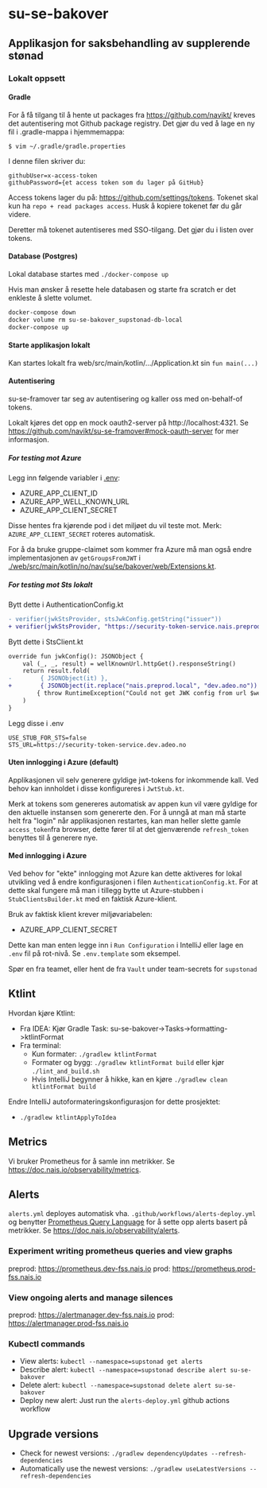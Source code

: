 # su-se-bakover

## Applikasjon for saksbehandling av supplerende stønad

### Lokalt oppsett
#### Gradle
For å få tilgang til å hente ut packages fra https://github.com/navikt/ kreves det autentisering mot Github package registry.
Det gjør du ved å lage en ny fil i .gradle-mappa i hjemmemappa:

`$ vim ~/.gradle/gradle.properties`

I denne filen skriver du:
```
githubUser=x-access-token
githubPassword={et access token som du lager på GitHub}
```
Access tokens lager du på: https://github.com/settings/tokens. Tokenet skal kun ha  `repo + read packages access`.
Husk å kopiere tokenet før du går videre.

Deretter må tokenet autentiseres med SSO-tilgang. Det gjør du i listen over tokens.

#### Database (Postgres)
Lokal database startes med `./docker-compose up`

Hvis man ønsker å resette hele databasen og starte fra scratch er det enkleste å slette volumet.

```sh
docker-compose down
docker volume rm su-se-bakover_supstonad-db-local
docker-compose up
```

#### Starte applikasjon lokalt
Kan startes lokalt fra web/src/main/kotlin/.../Application.kt sin `fun main(...)`

#### Autentisering
su-se-framover tar seg av autentisering og kaller oss med on-behalf-of tokens.

Lokalt kjøres det opp en mock oauth2-server på http://localhost:4321.
Se https://github.com/navikt/su-se-framover#mock-oauth-server for mer informasjon.

##### For testing mot Azure
Legg inn følgende variabler i [.env]():
- AZURE_APP_CLIENT_ID
- AZURE_APP_WELL_KNOWN_URL
- AZURE_APP_CLIENT_SECRET

Disse hentes fra kjørende pod i det miljøet du vil teste mot.
Merk: `AZURE_APP_CLIENT_SECRET` roteres automatisk.

For å da bruke gruppe-claimet som kommer fra Azure må man også endre implementasjonen av `getGroupsFromJWT` i [./web/src/main/kotlin/no/nav/su/se/bakover/web/Extensions.kt]().

##### For testing mot Sts lokalt
Bytt dette i AuthenticationConfig.kt
```diff
- verifier(jwkStsProvider, stsJwkConfig.getString("issuer"))
+ verifier(jwkStsProvider, "https://security-token-service.nais.preprod.local"))
```

Bytt dette i StsClient.kt
```diff
override fun jwkConfig(): JSONObject {
    val (_, _, result) = wellKnownUrl.httpGet().responseString()
    return result.fold(
-        { JSONObject(it) },
+        { JSONObject(it.replace("nais.preprod.local", "dev.adeo.no")) },
        { throw RuntimeException("Could not get JWK config from url $wellKnownUrl, error:$it") }
    )
}
```

Legg disse i .env
```shell
USE_STUB_FOR_STS=false
STS_URL=https://security-token-service.dev.adeo.no
```

#### Uten innlogging i Azure (default)
Applikasjonen vil selv generere gyldige jwt-tokens for inkommende kall. Ved behov kan innholdet i disse konfigureres i `JwtStub.kt`.

Merk at tokens som genereres automatisk av appen kun vil være gyldige for den aktuelle instansen som genererte den.
For å unngå at man må starte helt fra "login" når applikasjonen restartes, kan man heller slette gamle `access_token`fra browser,
dette fører til at det gjenværende `refresh_token` benyttes til å generere nye.

#### Med innlogging i Azure
Ved behov for "ekte" innlogging mot Azure kan dette aktiveres for lokal utvikling ved å endre konfigurasjonen i filen `AuthenticationConfig.kt`.
For at dette skal fungere må man i tillegg bytte ut Azure-stubben i `StubClientsBuilder.kt` med en faktisk Azure-klient.

Bruk av faktisk klient krever miljøvariabelen:
* AZURE_APP_CLIENT_SECRET

Dette kan man enten legge inn i `Run Configuration` i IntelliJ eller lage en `.env` fil på rot-nivå. Se `.env.template`
som eksempel.

Spør en fra teamet, eller hent de fra `Vault` under team-secrets for  `supstonad`

## Ktlint

Hvordan kjøre Ktlint:
* Fra IDEA: Kjør Gradle Task: su-se-bakover->Tasks->formatting->ktlintFormat
* Fra terminal:
   * Kun formater: `./gradlew ktlintFormat`
   * Formater og bygg: `./gradlew ktlintFormat build` eller kjør `./lint_and_build.sh`
   * Hvis IntelliJ begynner å hikke, kan en kjøre `./gradlew clean ktlintFormat build`

Endre IntelliJ autoformateringskonfigurasjon for dette prosjektet:
* `./gradlew ktlintApplyToIdea`

## Metrics
Vi bruker Prometheus for å samle inn metrikker.
Se https://doc.nais.io/observability/metrics.

## Alerts
`alerts.yml` deployes automatisk vha. `.github/workflows/alerts-deploy.yml` og benytter [Prometheus Query Language](https://prometheus.io/docs/prometheus/latest/querying/basics/) for å sette opp alerts basert på metrikker.
Se https://doc.nais.io/observability/alerts.

### Experiment writing prometheus queries and view graphs
preprod: https://prometheus.dev-fss.nais.io
prod: https://prometheus.prod-fss.nais.io

### View ongoing alerts and manage silences
preprod: https://alertmanager.dev-fss.nais.io
prod: https://alertmanager.prod-fss.nais.io

### Kubectl commands
* View alerts: `kubectl --namespace=supstonad get alerts`
* Describe alert: `kubectl --namespace=supstonad describe alert su-se-bakover`
* Delete alert: `kubectl --namespace=supstonad delete alert su-se-bakover`
* Deploy new alert: Just run the `alerts-deploy.yml` github actions workflow
## Upgrade versions
* Check for newest versions: `./gradlew dependencyUpdates --refresh-dependencies`
* Automatically use the newest versions: `./gradlew useLatestVersions --refresh-dependencies`
